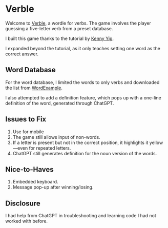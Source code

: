 # Verble

Welcome to [Verble](https://rtalabong.github.io/verble-game/), a wordle for verbs. The game involves the player guessing a five-letter verb from a preset database.

I built this game thanks to the tutorial by [Kenny Yip](https://www.youtube.com/watch?v=ckjRsPaWHX8&t=2026s&ab_channel=KennyYipCoding).

I expanded beyond the tutorial, as it only teaches setting one word as the correct answer.

## Word Database

For the word database, I limited the words to only verbs and downloaded the list from [WordExample](https://www.wordexample.com/list/verbs-with-5-letters).

I also attempted to add a definition feature, which pops up with a one-line definition of the word, generated through ChatGPT.

## Issues to Fix

1. Use for mobile
2. The game still allows input of non-words.
3. If a letter is present but not in the correct position, it highlights it yellow—even for repeated letters.
4. ChatGPT still generates definition for the noun version of the words.


## Nice-to-Haves

1. Embedded keyboard.
2. Message pop-up after winning/losing.

## Disclosure

I had help from ChatGPT in troubleshooting and learning code I had not worked with before.
